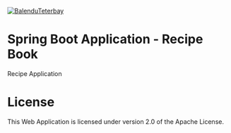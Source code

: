 [![BalenduTeterbay](https://circleci.com/gh/BalenduTeterbay/spring5-recipe-app.svg?style=svg)](https://app.circleci.com/pipelines/github/BalenduTeterbay/spring5-recipe-app)

# Spring Boot Application - Recipe Book
Recipe Application

# License
This Web Application is licensed under version 2.0 of the Apache License.
